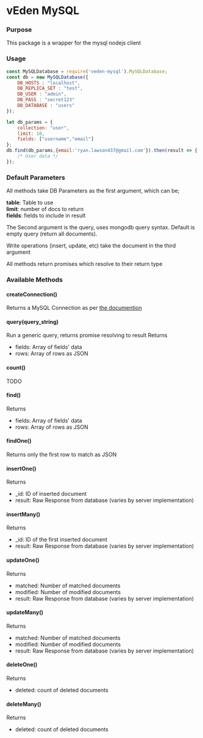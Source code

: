 # vEden MySQL

### Purpose

This package is a wrapper for the mysql nodejs client

### Usage

```javascript
const MySQLDatabase = require('veden-mysql').MySQLDatabase;
const db = new MySQLDatabase({
	DB_HOSTS : "localhost",
	DB_REPLICA_SET : "test",
	DB_USER : "admin",
	DB_PASS : "secret123"
	DB_DATABASE : "users"
});

let db_params = {
	collection: "user",
	limit: 10,
	fields: ["username","email"]
};
db.find(db_params,{email:'ryan.lawson437@gmail.com'}).then(result => {
	/* User data */
});
```

### Default Parameters
All methods take DB Parameters as the first argument, which can be;

**table**: Table to use  
**limit**: number of docs to return  
**fields**: fields to include in result  

The Second argument is the query, uses mongodb query syntax. Default is empty query (return all documents).

Write operations (insert, update, etc) take the document in the third argument

All methods return promises which resolve to their return type

### Available Methods

#### createConnection()

Returns a MySQL Connection as per [the documention](https://www.npmjs.com/package/mysql#introduction)

#### query(query_string)

Run a generic query, returns promise resolving to result
Returns
- fields: Array of fields' data
- rows: Array of rows as JSON


#### count()

TODO

#### find()

Returns
- fields: Array of fields' data
- rows: Array of rows as JSON

#### findOne()

Returns only the first row to match as JSON

#### insertOne()

Returns
- \_id: ID of inserted document
- result: Raw Response from database (varies by server implementation)

#### insertMany()
Returns
- \_id: ID of the first inserted document
- result: Raw Response from database (varies by server implementation)

#### updateOne()

Returns
- matched: Number of matched documents
- modified: Number of modified documents
- result: Raw Response from database (varies by server implementation)

#### updateMany()

Returns
- matched: Number of matched documents
- modified: Number of modified documents
- result: Raw Response from database (varies by server implementation)

#### deleteOne()
Returns
- deleted: count of deleted documents

#### deleteMany()
Returns
- deleted: count of deleted documents
